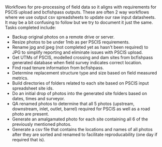 Workflows for pre-processing of field data so it aligns with requirements for PSCIS upload and bcfishpass outputs. These are often 2 way workflows where we use output csv spreadsheets to update our raw input datasheets.  It may be a bit confusing to follow but we try to document it just the same.  Tasks completed include:

  *  Backup original photos on a remote drive or server.
  *  Resize photos to be under 1mb as per PSCIS requirements.
  *  Rename jpg and jpeg (not completed yet as hasn't been required) to JPG to simplify reporting and eliminate issues with PSCIS upload.
  *  Get UTMs of PSCIS, modelled crossing and dam sites from bcfishpass generated database when field survey indicates correct location.
  *  Find road tenure information from bcfishpass.
  *  Determine replacement structure type and size based on field measured metrics.
  *  Build directories of folders related to each site based on PSCIS input spreadsheet site ids.
  *  Do an initial drop of photos into the generated site folders based on dates, times and surveyor.
  *  QA renamed photos to determine that all 5 photos (upstream, downstream, inlet, outlet, barrel) required for PSCIS as well as a road photo are present.
  *  Generate an amalgamated photo for each site containing all 6 of the previously mentioned photos.
  *  Generate a csv file that contains the locations and names of all photos after they are sorted and renamed to facilitate reproducability (one day if required that is).

